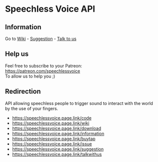 # Speechless Voice API
## Information
Go to [Wiki](https://github.com/SpeechlessVoice/SpeechlessVoiceAPI/wiki) - [Suggestion](https://speechlessvoice.page.link/suggestion) - [Talk to us](https://speechlessvoice.page.link/talkwithus)
## Help us
Feel free to subscribe to your Patreon:      
https://patreon.com/speechlessvoice       
To allow us to help you ;)   

## Redirection
API allowing speechless people to trigger sound to interact with the world by the use of your fingers.

- https://speechlessvoice.page.link/code
- https://speechlessvoice.page.link/wiki
- https://speechlessvoice.page.link/download
- https://speechlessvoice.page.link/information
- https://speechlessvoice.page.link/buytap
- https://speechlessvoice.page.link/issue
- https://speechlessvoice.page.link/suggestion
- https://speechlessvoice.page.link/talkwithus
